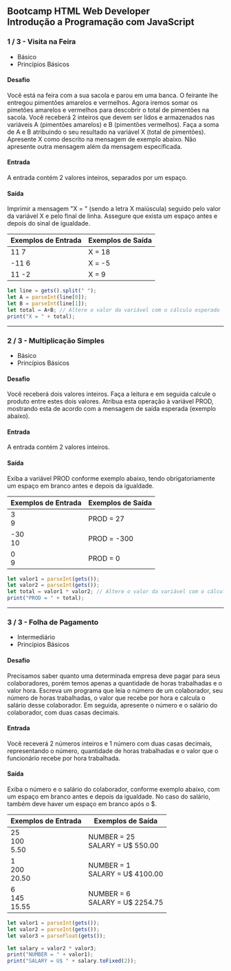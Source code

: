 ## Bootcamp HTML Web Developer<br>Introdução a Programação com JavaScript

### 1 / 3 - Visita na Feira
- Básico
- Princípios Básicos

#### Desafio
Você está na feira com a sua sacola e parou em uma banca. O feirante lhe entregou pimentões amarelos e vermelhos. Agora iremos somar os pimetões amarelos e vermelhos para descobrir o total de pimentões na sacola.  Você receberá 2 inteiros que devem ser lidos e armazenados nas variáveis A (pimentões amarelos) e B (pimentões vermelhos). Faça a soma de A e B atribuindo o seu resultado na variável X (total de pimentões). Apresente X como descrito na mensagem de exemplo abaixo. Não apresente outra mensagem além da mensagem especificada.

#### Entrada
A entrada contém 2 valores inteiros, separados por um espaço.

#### Saída
Imprimir a mensagem "X = " (sendo a letra X maiúscula) seguido pelo valor da variável X e pelo final de linha. Assegure que exista um espaço antes e depois do sinal de igualdade.

Exemplos de Entrada | Exemplos de Saída
--- | ---
11 7 | X = 18
-11 6 | X = -5
11 -2 | X = 9

```js
let line = gets().split(" ");
let A = parseInt(line[0]);
let B = parseInt(line[1]);
let total = A+B; // Altere o valor da variável com o cálculo esperado
print("X = " + total);
```

---

### 2 / 3 - Multiplicação Simples
- Básico
- Princípios Básicos

#### Desafio
Você receberá dois valores inteiros. Faça a leitura e em seguida calcule o produto entre estes dois valores. Atribua esta operação à variável PROD, mostrando esta de acordo com a mensagem de saída esperada (exemplo abaixo).   

#### Entrada
A entrada contém 2 valores inteiros.

#### Saída
Exiba a variável PROD conforme exemplo abaixo, tendo obrigatoriamente um espaço em branco antes e depois da igualdade.

Exemplos de Entrada | Exemplos de Saída
--- | ---
3<br>9 | PROD = 27
-30<br>10 | PROD = -300
0<br>9 | PROD = 0

```js
let valor1 = parseInt(gets());
let valor2 = parseInt(gets());
let total = valor1 * valor2; // Altere o valor da variável com o cálculo esperado 
print("PROD = " + total);
```

---

### 3 / 3 - Folha de Pagamento
- Intermediário
- Princípios Básicos

#### Desafio
Precisamos saber quanto uma determinada empresa deve pagar para seus colaboradores, porém temos apenas a quantidade de horas trabalhadas e o valor hora. Escreva um programa que leia o número de um colaborador, seu número de horas trabalhadas, o valor que recebe por hora e calcula o salário desse colaborador. Em seguida, apresente o número e o salário do colaborador, com duas casas decimais.

#### Entrada
Você receverá 2 números inteiros e 1 número com duas casas decimais, representando o número, quantidade de horas trabalhadas e o valor que o funcionário recebe por hora trabalhada.

#### Saída
Exiba o número e o salário do colaborador, conforme exemplo abaixo, com um espaço em branco antes e depois da igualdade. No caso do salário, também deve haver um espaço em branco após o $.

Exemplos de Entrada | Exemplos de Saída
--- | ---
25<br>100<br>5.50 | NUMBER = 25<br>SALARY = U$ 550.00
1<br>200<br>20.50 | NUMBER = 1<br>SALARY = U$ 4100.00
6<br>145<br>15.55 | NUMBER = 6<br>SALARY = U$ 2254.75

```js
let valor1 = parseInt(gets());
let valor2 = parseInt(gets());
let valor3 = parseFloat(gets());

let salary = valor2 * valor3;
print("NUMBER = " + valor1);
print("SALARY = U$ " + salary.toFixed(2));
```
